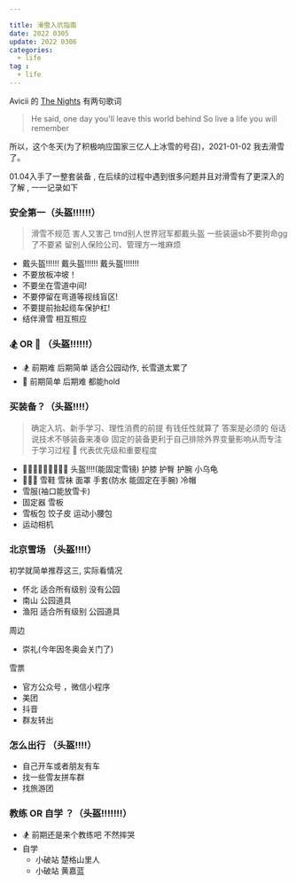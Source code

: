 ```yaml
---

title: 滑雪入坑指南
date: 2022 0305
update: 2022 0306
categories:
  + life
tag : 
  + life
---
```


Avicii  的 [The Nights](https://music.163.com/song?id=29460357&userid=432995107) 有两句歌词

> He said, one day you'll leave this world behind
> So live a life you will remember

所以，这个冬天(为了积极响应国家三亿人上冰雪的号召)，2021-01-02 我去滑雪了。

01.04入手了一整套装备 , 在后续的过程中遇到很多问题并且对滑雪有了更深入的了解 , 一一记录如下

### 安全第一（头盔!!!!!!）

> 滑雪不规范 害人又害己
> tmd别人世界冠军都戴头盔 一些装逼sb不要狗命gg了不要紧 留别人保险公司、管理方一堆麻烦

* 戴头盔!!!!!! 戴头盔!!!!!! 戴头盔!!!!!!!
* 不要放板冲坡！
* 不要坐在雪道中间!
* 不要停留在弯道等视线盲区!
* 不要提前抬起缆车保护杠!
* 结伴滑雪 相互照应

###  🏂   OR  🎿  （头盔!!!!!!）

* 🏂 前期难 后期简单 适合公园动作, 长雪道太累了
* 🎿 前期简单  后期难  都能hold

###  买装备？（头盔!!!!）

> 确定入坑、新手学习、理性消费的前提 有钱任性就算了
> 答案是必须的  俗话说技术不够装备来凑😄
> 固定的装备更利于自己排除外界变量影响从而专注于学习过程
> 🌟 代表优先级和重要程度

* 🌟🌟🌟🌟🌟🌟🌟🌟🌟 头盔!!!!(能固定雪镜)  护膝  护臀  护腕 小乌龟 
* 🌟🌟🌟  雪鞋 雪袜 面罩 手套(防水 能固定在手腕) 冷帽
* 雪服(袖口能放雪卡)
* 固定器 雪板 
* 雪板包 饺子皮 运动小腰包
* 运动相机

###  北京雪场 （头盔!!!!）

初学就简单推荐这三, 实际看情况 

* 怀北 适合所有级别 没有公园
* 南山 公园道具
* 渔阳 适合所有级别 公园道具

周边

*  崇礼(今年因冬奥会关门了)

雪票

* 官方公众号 ，微信小程序
* 美团
* 抖音
* 群友转出

###   怎么出行 （头盔!!!!）

 - 自己开车或者朋友有车
 - 找一些雪友拼车群
 - 找旅游团

###   教练 OR  自学 ？（头盔!!!!!!!）

* 🏂 前期还是来个教练吧 不然摔哭
* 自学 
  + 小破站  楚格山里人
  + 小破站  黄嘉蓝
